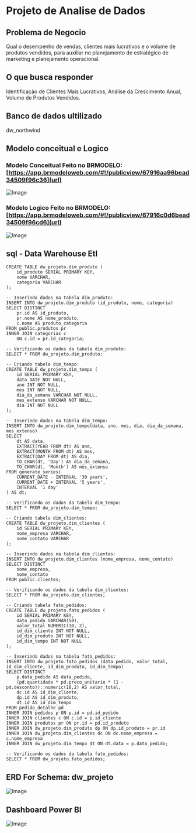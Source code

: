 # Projeto de Analise de Dados

## Problema de Negocio 

Qual o desempenho de vendas, clientes mais lucrativos e o volume de produtos vendidos, para auxiliar no planejamento de estratégico de marketing e planejamento operacional. 

## O que busca responder

Identificação de Clientes Mais Lucrativos, Análise da Crescimento Anual, Volume de Produtos Vendidos.

## Banco de dados ultilizado
dw_northwind

## Modelo conceitual e Logico

### Modelo Conceitual Feito no BRMODELO: [https://app.brmodeloweb.com/#!/publicview/67916aa96bead34509f96c36](url)

![Image](https://github.com/user-attachments/assets/46ef67ea-d061-4854-a9c1-7d4458a8e6d8)

### Modelo Logico Feito no BRMODELO: [https://app.brmodeloweb.com/#!/publicview/67916c0d6bead34509f96cd6](url)

![Image](https://github.com/user-attachments/assets/c4bd7118-7f2c-4df2-bd06-f4d0cf62e49f)

## sql - Data Warehouse Etl

```-- Criando tabela dim_produto:
CREATE TABLE dw_projeto.dim_produto (
    id_produto SERIAL PRIMARY KEY,
    nome VARCHAR,
    categoria VARCHAR
);

-- Inserindo dados na tabela dim_produto:
INSERT INTO dw_projeto.dim_produto (id_produto, nome, categoria) 
SELECT DISTINCT 
    pr.id AS id_produto,
    pr.nome AS nome_produto,
    c.nome AS produto_categoria
FROM public.produtos pr
INNER JOIN categorias c
    ON c.id = pr.id_categoria;

-- Verificando os dados da tabela dim_produto:
SELECT * FROM dw_projeto.dim_produto;

-- Criando tabela dim_tempo:
CREATE TABLE dw_projeto.dim_tempo (
    id SERIAL PRIMARY KEY,
    data DATE NOT NULL, 
    ano INT NOT NULL,
    mes INT NOT NULL,
    dia_da_semana VARCHAR NOT NULL,
    mes_extenso VARCHAR NOT NULL,
    dia INT NOT NULL
);

-- Inserindo dados na tabela dim_tempo:
INSERT INTO dw_projeto.dim_tempo(data, ano, mes, dia, dia_da_semana, mes_extenso)
SELECT
    dt AS data,
    EXTRACT(YEAR FROM dt) AS ano,
    EXTRACT(MONTH FROM dt) AS mes,
    EXTRACT(DAY FROM dt) AS dia,
    TO_CHAR(dt, 'Day') AS dia_da_semana,
    TO_CHAR(dt, 'Month') AS mes_extenso
FROM generate_series(
    CURRENT_DATE - INTERVAL '30 years',
    CURRENT_DATE + INTERVAL '5 years',
    INTERVAL '1 day'
) AS dt;

-- Verificando os dados da tabela dim_tempo:
SELECT * FROM dw_projeto.dim_tempo;

-- Criando tabela dim_clientes:
CREATE TABLE dw_projeto.dim_clientes (
    id SERIAL PRIMARY KEY,
    nome_empresa VARCHAR,
    nome_contato VARCHAR
);

-- Inserindo dados na tabela dim_clientes:
INSERT INTO dw_projeto.dim_clientes (nome_empresa, nome_contato)
SELECT DISTINCT 
    nome_empresa,
    nome_contato
FROM public.clientes;

-- Verificando os dados da tabela dim_clientes:
SELECT * FROM dw_projeto.dim_clientes;

-- Criando tabela fato_pedidos:
CREATE TABLE dw_projeto.fato_pedidos (
    id SERIAL PRIMARY KEY,
    data_pedido VARCHAR(50), 
    valor_total NUMERIC(10, 2), 
    id_dim_cliente INT NOT NULL,
    id_dim_produto INT NOT NULL,
    id_dim_tempo INT NOT NULL
);

-- Inserindo dados na tabela fato_pedidos:
INSERT INTO dw_projeto.fato_pedidos (data_pedido, valor_total, id_dim_cliente, id_dim_produto, id_dim_tempo)
SELECT DISTINCT
    p.data_pedido AS data_pedido,
    (pd.quantidade * pd.preco_unitario * (1 - pd.desconto))::numeric(18,2) AS valor_total,
    dc.id AS id_dim_cliente,
    dp.id AS id_dim_produto,
    dt.id AS id_dim_tempo
FROM pedido_detalhe pd
INNER JOIN pedidos p ON p.id = pd.id_pedido
INNER JOIN clientes c ON c.id = p.id_cliente
INNER JOIN produtos pr ON pr.id = pd.id_produto
INNER JOIN dw_projeto.dim_produto dp ON dp.id_produto = pr.id
INNER JOIN dw_projeto.dim_clientes dc ON dc.nome_empresa = c.nome_empresa
INNER JOIN dw_projeto.dim_tempo dt ON dt.data = p.data_pedido;

-- Verificando os dados da tabela fato_pedidos:
SELECT * FROM dw_projeto.fato_pedidos;
```


## ERD For Schema: dw_projeto

![Image](https://github.com/user-attachments/assets/215b6869-dbee-4a49-8b38-e632dc8f59ff)


## Dashboard Power BI

![Image](https://github.com/user-attachments/assets/93d8029a-fdba-4fe2-bccc-c5d5931fca21)
